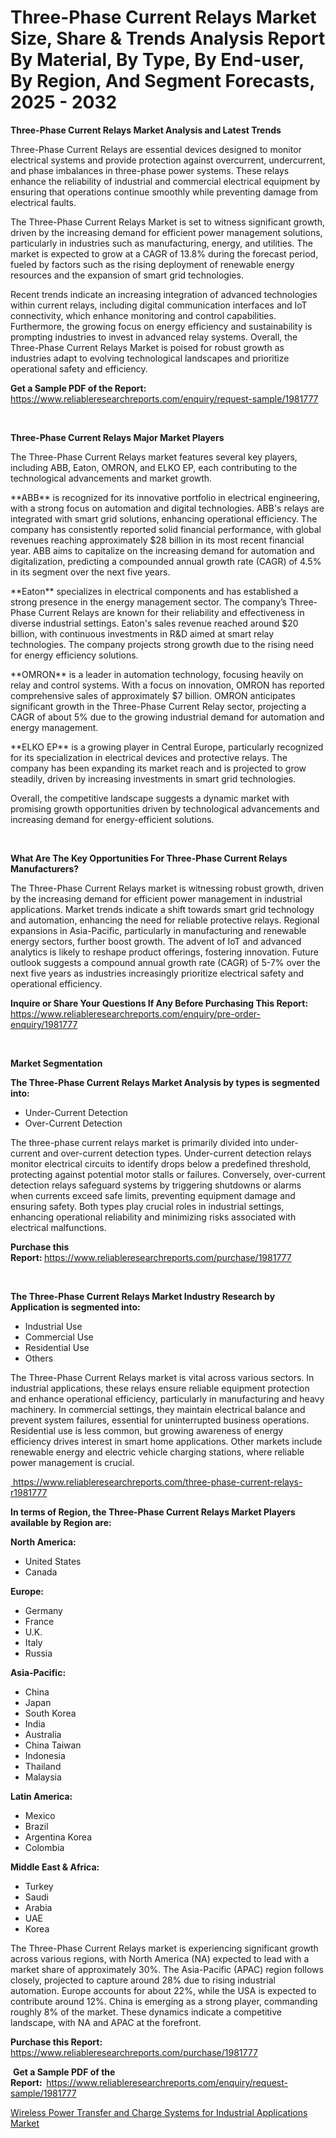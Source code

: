<p><h1>Three-Phase Current Relays Market Size, Share & Trends Analysis Report By Material, By Type, By End-user, By Region, And Segment Forecasts, 2025 - 2032</h1></p><p><strong>Three-Phase Current Relays Market Analysis and Latest Trends</strong></p>
<p><p>Three-Phase Current Relays are essential devices designed to monitor electrical systems and provide protection against overcurrent, undercurrent, and phase imbalances in three-phase power systems. These relays enhance the reliability of industrial and commercial electrical equipment by ensuring that operations continue smoothly while preventing damage from electrical faults.</p><p>The Three-Phase Current Relays Market is set to witness significant growth, driven by the increasing demand for efficient power management solutions, particularly in industries such as manufacturing, energy, and utilities. The market is expected to grow at a CAGR of 13.8% during the forecast period, fueled by factors such as the rising deployment of renewable energy resources and the expansion of smart grid technologies. </p><p>Recent trends indicate an increasing integration of advanced technologies within current relays, including digital communication interfaces and IoT connectivity, which enhance monitoring and control capabilities. Furthermore, the growing focus on energy efficiency and sustainability is prompting industries to invest in advanced relay systems. Overall, the Three-Phase Current Relays Market is poised for robust growth as industries adapt to evolving technological landscapes and prioritize operational safety and efficiency.</p></p>
<p><strong>Get a Sample PDF of the Report:&nbsp;</strong> <a href="https://www.reliableresearchreports.com/enquiry/request-sample/1981777?utm_campaign=2327&utm_medium=2&utm_source=Github&utm_content=ia&utm_term=14022025&utm_id=three-phase-current-relays">https://www.reliableresearchreports.com/enquiry/request-sample/1981777</a></p>
<p>&nbsp;</p>
<p><strong>Three-Phase Current Relays Major Market Players</strong></p>
<p><p>The Three-Phase Current Relays market features several key players, including ABB, Eaton, OMRON, and ELKO EP, each contributing to the technological advancements and market growth.</p><p>**ABB** is recognized for its innovative portfolio in electrical engineering, with a strong focus on automation and digital technologies. ABB's relays are integrated with smart grid solutions, enhancing operational efficiency. The company has consistently reported solid financial performance, with global revenues reaching approximately $28 billion in its most recent financial year. ABB aims to capitalize on the increasing demand for automation and digitalization, predicting a compounded annual growth rate (CAGR) of 4.5% in its segment over the next five years.</p><p>**Eaton** specializes in electrical components and has established a strong presence in the energy management sector. The company’s Three-Phase Current Relays are known for their reliability and effectiveness in diverse industrial settings. Eaton's sales revenue reached around $20 billion, with continuous investments in R&D aimed at smart relay technologies. The company projects strong growth due to the rising need for energy efficiency solutions.</p><p>**OMRON** is a leader in automation technology, focusing heavily on relay and control systems. With a focus on innovation, OMRON has reported comprehensive sales of approximately $7 billion. OMRON anticipates significant growth in the Three-Phase Current Relay sector, projecting a CAGR of about 5% due to the growing industrial demand for automation and energy management.</p><p>**ELKO EP** is a growing player in Central Europe, particularly recognized for its specialization in electrical devices and protective relays. The company has been expanding its market reach and is projected to grow steadily, driven by increasing investments in smart grid technologies.</p><p>Overall, the competitive landscape suggests a dynamic market with promising growth opportunities driven by technological advancements and increasing demand for energy-efficient solutions.</p></p>
<p>&nbsp;</p>
<p><strong>What Are The Key Opportunities For Three-Phase Current Relays Manufacturers?</strong></p>
<p><p>The Three-Phase Current Relays market is witnessing robust growth, driven by the increasing demand for efficient power management in industrial applications. Market trends indicate a shift towards smart grid technology and automation, enhancing the need for reliable protective relays. Regional expansions in Asia-Pacific, particularly in manufacturing and renewable energy sectors, further boost growth. The advent of IoT and advanced analytics is likely to reshape product offerings, fostering innovation. Future outlook suggests a compound annual growth rate (CAGR) of 5-7% over the next five years as industries increasingly prioritize electrical safety and operational efficiency.</p></p>
<p><strong>Inquire or Share Your Questions If Any Before Purchasing This Report:</strong> <a href="https://www.reliableresearchreports.com/enquiry/pre-order-enquiry/1981777?utm_campaign=2327&utm_medium=2&utm_source=Github&utm_content=ia&utm_term=14022025&utm_id=three-phase-current-relays">https://www.reliableresearchreports.com/enquiry/pre-order-enquiry/1981777</a></p>
<p>&nbsp;</p>
<p><strong>Market Segmentation</strong></p>
<p><strong>The Three-Phase Current Relays Market Analysis by types is segmented into:</strong></p>
<p><ul><li>Under-Current Detection</li><li>Over-Current Detection</li></ul></p>
<p><p>The three-phase current relays market is primarily divided into under-current and over-current detection types. Under-current detection relays monitor electrical circuits to identify drops below a predefined threshold, protecting against potential motor stalls or failures. Conversely, over-current detection relays safeguard systems by triggering shutdowns or alarms when currents exceed safe limits, preventing equipment damage and ensuring safety. Both types play crucial roles in industrial settings, enhancing operational reliability and minimizing risks associated with electrical malfunctions.</p></p>
<p><strong>Purchase this Report:&nbsp;</strong><a href="https://www.reliableresearchreports.com/purchase/1981777?utm_campaign=2327&utm_medium=2&utm_source=Github&utm_content=ia&utm_term=14022025&utm_id=three-phase-current-relays">https://www.reliableresearchreports.com/purchase/1981777</a></p>
<p>&nbsp;</p>
<p><strong>The Three-Phase Current Relays Market Industry Research by Application is segmented into:</strong></p>
<p><ul><li>Industrial Use</li><li>Commercial Use</li><li>Residential Use</li><li>Others</li></ul></p>
<p><p>The Three-Phase Current Relays market is vital across various sectors. In industrial applications, these relays ensure reliable equipment protection and enhance operational efficiency, particularly in manufacturing and heavy machinery. In commercial settings, they maintain electrical balance and prevent system failures, essential for uninterrupted business operations. Residential use is less common, but growing awareness of energy efficiency drives interest in smart home applications. Other markets include renewable energy and electric vehicle charging stations, where reliable power management is crucial.</p></p>
<p><a href="https://www.reliableresearchreports.com/three-phase-current-relays-r1981777?utm_campaign=2327&utm_medium=2&utm_source=Github&utm_content=ia&utm_term=14022025&utm_id=three-phase-current-relays">&nbsp;https://www.reliableresearchreports.com/three-phase-current-relays-r1981777</a></p>
<p><strong>In terms of Region, the Three-Phase Current Relays Market Players available by Region are:</strong></p>
<p>
    <p> <strong> North America: </strong>
        <ul>
            <li>United States</li>
            <li>Canada</li>
        </ul>
        </p> 
    <p> <strong> Europe: </strong>
        <ul>
            <li>Germany</li>
            <li>France</li>
            <li>U.K.</li>
            <li>Italy</li>
            <li>Russia</li>
        </ul>
        </p> 
    <p> <strong> Asia-Pacific: </strong>
        <ul>
            <li>China</li>
            <li>Japan</li>
            <li>South Korea</li>
            <li>India</li>
            <li>Australia</li>
            <li>China Taiwan</li>
            <li>Indonesia</li>
            <li>Thailand</li>
            <li>Malaysia</li>
        </ul>
        </p> 
    <p> <strong> Latin America: </strong>
        <ul>
            <li>Mexico</li>
            <li>Brazil</li>
            <li>Argentina Korea</li>
            <li>Colombia</li>
        </ul>
        </p> 
    <p> <strong> Middle East & Africa: </strong>
        <ul>
            <li>Turkey</li>
            <li>Saudi</li>
            <li>Arabia</li>
            <li>UAE</li>
            <li>Korea</li>
        </ul>
    </p>
    </p>
<p><p>The Three-Phase Current Relays market is experiencing significant growth across various regions, with North America (NA) expected to lead with a market share of approximately 30%. The Asia-Pacific (APAC) region follows closely, projected to capture around 28% due to rising industrial automation. Europe accounts for about 22%, while the USA is expected to contribute around 12%. China is emerging as a strong player, commanding roughly 8% of the market. These dynamics indicate a competitive landscape, with NA and APAC at the forefront.</p></p>
<p><strong>Purchase this Report: </strong><a href="https://www.reliableresearchreports.com/purchase/1981777?utm_campaign=2327&utm_medium=2&utm_source=Github&utm_content=ia&utm_term=14022025&utm_id=three-phase-current-relays">https://www.reliableresearchreports.com/purchase/1981777</a></p>
<p>&nbsp;<strong>Get a Sample PDF of the Report:&nbsp;&nbsp;</strong><a href="https://www.reliableresearchreports.com/enquiry/request-sample/1981777?utm_campaign=2327&utm_medium=2&utm_source=Github&utm_content=ia&utm_term=14022025&utm_id=three-phase-current-relays">https://www.reliableresearchreports.com/enquiry/request-sample/1981777</a></p>
<p><strong></strong></p>
<p><p><a href="https://github.com/chungwimbu4/Market-Research-Report-List-1/blob/main/wireless-power-transfer-and-charge-systems-for-industrial-applications-market.md?utm_campaign=2327&utm_medium=2&utm_source=Github&utm_content=ia&utm_term=14022025&utm_id=three-phase-current-relays">Wireless Power Transfer and Charge Systems for Industrial Applications Market</a></p></p>
